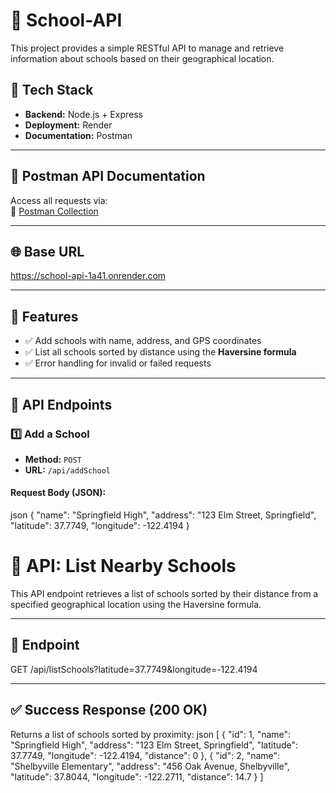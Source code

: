 # 🏫 School-API

This project provides a simple RESTful API to manage and retrieve information about schools based on their geographical location.

## 🔧 Tech Stack

- **Backend:** Node.js + Express
- **Deployment:** Render
- **Documentation:** Postman

---

## 📄 Postman API Documentation

Access all requests via:  
🔗 [Postman Collection](https://api.postman.com/collections/36493856-8d39d5c5-6090-4690-b5fd-61e84651e6a1?access_key=SECRET_HERE)

---

## 🌐 Base URL

https://school-api-1a41.onrender.com


---

## 🚀 Features

- ✅ Add schools with name, address, and GPS coordinates
- ✅ List all schools sorted by distance using the **Haversine formula**
- ✅ Error handling for invalid or failed requests

---

## 📌 API Endpoints

### 1️⃣ Add a School

- **Method:** `POST`
- **URL:** `/api/addSchool`

#### Request Body (JSON):
json
{
  "name": "Springfield High",
  "address": "123 Elm Street, Springfield",
  "latitude": 37.7749,
  "longitude": -122.4194
}
# 📍 API: List Nearby Schools

This API endpoint retrieves a list of schools sorted by their distance from a specified geographical location using the Haversine formula.

---

## 🔗 Endpoint
GET /api/listSchools?latitude=37.7749&longitude=-122.4194


---

## ✅ Success Response (200 OK)

Returns a list of schools sorted by proximity:
json
[
  {
    "id": 1,
    "name": "Springfield High",
    "address": "123 Elm Street, Springfield",
    "latitude": 37.7749,
    "longitude": -122.4194,
    "distance": 0
  },
  {
    "id": 2,
    "name": "Shelbyville Elementary",
    "address": "456 Oak Avenue, Shelbyville",
    "latitude": 37.8044,
    "longitude": -122.2711,
    "distance": 14.7
  }
]


